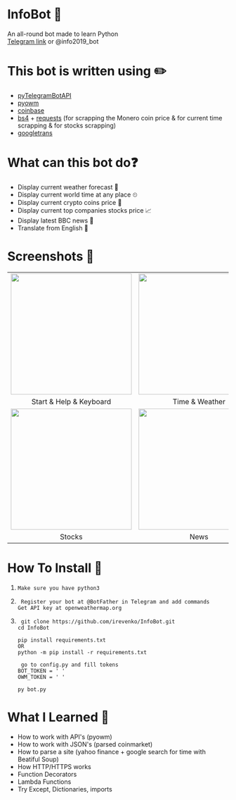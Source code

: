 # InfoBot 🤖
An all-round bot made to learn Python <br />
[Telegram link](https://t.me/info2019_bot) or @info2019_bot 

# This bot is written using ✏️
* [pyTelegramBotAPI](https://github.com/eternnoir/pyTelegramBotAPI)
* [pyowm](https://github.com/csparpa/pyowm) 
* [coinbase](https://gist.github.com/chris-gong/b24130f5ea0c6c93e3c24bfb4aca27fd)
* [bs4](https://www.crummy.com/software/BeautifulSoup/bs4/doc/) + [requests](https://requests.readthedocs.io/en/master/) (for scrapping the Monero coin price & for current time scrapping & for stocks scrapping) 
* [googletrans](https://pypi.org/project/googletrans/)

# What can this bot do❓
* Display current weather forecast 🌄
* Display current world time at any place ⏲
* Display current crypto coins price 💸
* Display current top companies stocks price 📈
* Display latest BBC news 📰
* Translate from English 🔀

# Screenshots 📸
|   |   |   |
|:---:|:---:|:---:|
|<img src="https://i.imgur.com/6SvV1uH.png" width="275">|<img src="https://i.imgur.com/ncleleT.png" width="275">|<img src="https://i.imgur.com/HohkaKi.png" width="275">|
|Start & Help & Keyboard|Time & Weather|Crypto|
<img src="https://i.imgur.com/yFqudtu.png" width="275">|<img src="https://i.imgur.com/sLCDNrQ.png" width="275">|<img src="https://i.imgur.com/3uLkArO.png" width="275">|
|Stocks|News|Translator

# How To Install 🔨
1) ``` Make sure you have python3 ```

2) ``` Register your bot at @BotFather in Telegram and add commands``` <br />
    ```Get API key at openweathermap.org  ``` <br />

3) ``` git clone https://github.com/irevenko/InfoBot.git``` <br />
    ```cd InfoBot ``` <br />

    ```pip install requirements.txt ``` <br />
    ```OR```<br />
    ```python -m pip install -r requirements.txt```<br />

   ``` go to config.py and fill tokens```<br />
    ```BOT_TOKEN = ' '```<br />
    ```OWM_TOKEN = ' '```<br />

    ```py bot.py```


# What I Learned 🧠
* How to work with API's (pyowm)
* How to work with JSON's (parsed coinmarket)
* How to parse a site (yahoo finance + google search for time  with Beatiful Soup)
* How HTTP/HTTPS works
* Function Decorators 
* Lambda Functions
* Try Except, Dictionaries, imports


